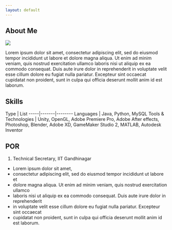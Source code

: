 ```yaml
---
layout: default
---
```


## About Me

<img class="profile-picture" src="DSC_0328.jpg">

Lorem ipsum dolor sit amet, consectetur adipiscing elit, sed do eiusmod tempor incididunt ut labore et dolore magna aliqua. Ut enim ad minim veniam, quis nostrud exercitation ullamco laboris nisi ut aliquip ex ea commodo consequat. Duis aute irure dolor in reprehenderit in voluptate velit esse cillum dolore eu fugiat nulla pariatur. Excepteur sint occaecat cupidatat non proident, sunt in culpa qui officia deserunt mollit anim id est laborum.
## Skills

Type | List
-----|-------|--------
Languages | Java, Python, MySQL
Tools & Technologies | Unity, OpenGL, Adobe Premiere Pro, Adobe After effects, Photoshop, Blender, Adobe XD, GameMaker Studio 2, MATLAB, Autodesk Inventor
 
## POR
 1. Technical Secretary, IIT Gandhinagar
  * Lorem ipsum dolor sit amet, 
  * consectetur adipiscing elit, sed do eiusmod tempor incididunt ut labore et 
  * dolore magna aliqua. Ut enim ad minim veniam, quis nostrud exercitation ullamco 
  * laboris nisi ut aliquip ex ea commodo consequat. Duis aute irure dolor in reprehenderit 
  * in voluptate velit esse cillum dolore eu fugiat nulla pariatur. Excepteur sint occaecat 
  * cupidatat non proident, sunt in culpa qui officia deserunt mollit anim id est laborum.



